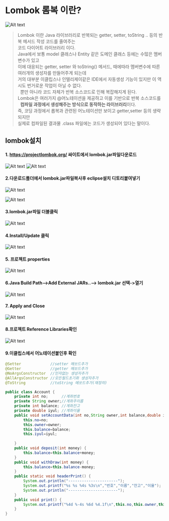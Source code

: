  # Lombok 롬복 이란? 
 
 ![Alt text](image-41.png)
 
  > Lombok 이란 Java 라이브러리로 반복되는 getter, setter, toString .. 등의 반복 메서드 작성 코드를 줄여주는 <br>코드 다이어트 라이브러리 이다.<br>
  > Java에서 보통 model 클래스나 Entity 같은 도메인 클래스 등에는 수많은 멤버변수가 있고<br> 
  이에 대응되는 getter, setter 와 toString() 메서드, 때에따라 멤버변수에 따른 여러개의 생성자를 만들어주게 되는데<br> 
  > 거의 대부분 이클립스나 인텔리제이같은 IDE에서 자동생성 기능이 있지만 이 역시도 번거로운 작업이 아닐 수 없다.<br>   뿐만 아니라 코드 자체가 반복 소스코드로 인해 복잡해지게 된다.<br> Lombok은 여러가지 @어노테이션을 제공하고 이를 기반으로 반복 소스코드를<br> 
  **컴파일 과정에서 생성해주는 방식으로 동작하는 라이브러리**이다. <br>
  즉, 코딩 과정에서 롭복과 관련된 어노테이션만 보이고 getter,setter 등의 생략되지만 <br>
  실제로 컴파일된 결과물 .class 파일에는 코드가 생성되어 있다는 말이다. 

 
 
 ## lombok설치
  

      
####  1. https://projectlombok.org/ 싸이트에서 lombok.jar파일다운로드


![Alt text](image-42.png)
![Alt text](image-43.png)

#### 2.다운로드폴더에서 lombok.jar파일복사후 eclipse설치 디토리붙여넣기

![Alt text](image-44.png)

![Alt text](image-45.png)

#### 3.lombok.jar파일 더블클릭
![Alt text](image-46.png)


#### 4.Install/Update 클릭
![Alt text](image-47.png)


#### 5. 프로젝트 properties

![Alt text](image-61.png)

#### 6.Java Build Path-->Add External JARs..--> lombok.jar 선택->열기
![Alt text](image-65.png)

#### 7. Apply and Close

![Alt text](image-63.png)

#### 8.프로젝트 Reference Libraries확인
![Alt text](image-64.png)


#### 9.이클립스에서 어노테이션붙인후 확인


```java
@Setter 			//setter 메쏘드추가
@Getter 			//getter 메쏘드추가
@NoArgsConstructor	//인자없는 생성자추가
@AllArgsConstructor //모든필드초기화 생성자추가
@ToString           //toString 메쏘드추가(재정의)

public class Account {
	private int no;      //계좌번호
	private String owner;//계좌주이름
	private int balance; //계좌잔고
	private double iyul; //계좌이율
	public void setAccountData(int no,String owner,int balance,double iyul) {
		this.no=no;
		this.owner=owner;
		this.balance=balance;
		this.iyul=iyul;
				
	}
	public void deposit(int money) {
		this.balance=this.balance+money;
	}
	public void withDraw(int money) {
		this.balance=this.balance-money;
	}
	public static void headerPrint() {
		System.out.println("----------------------");
		System.out.printf("%s %s %4s %3s\n","번호","이름","잔고","이율");
		System.out.println("----------------------");
	}
	public void print() {
		System.out.printf("%4d %-4s %6d %4.1f\n",this.no,this.owner,this.balance,this.iyul);
	}
}
```




